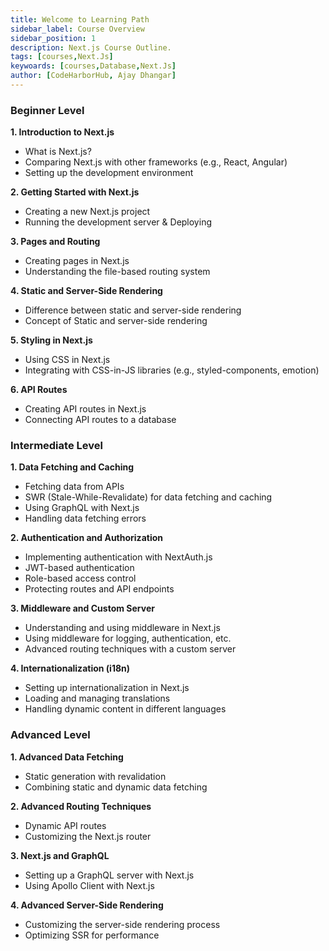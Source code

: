 ```yaml
---
title: Welcome to Learning Path
sidebar_label: Course Overview
sidebar_position: 1
description: Next.js Course Outline. 
tags: [courses,Next.Js] 
keywoards: [courses,Database,Next.Js]
author: [CodeHarborHub, Ajay Dhangar]
---
```



### Beginner Level

**1. Introduction to Next.js**
   - What is Next.js? 
   - Comparing Next.js with other frameworks (e.g., React, Angular)
   - Setting up the development environment

**2. Getting Started with Next.js**
   - Creating a new Next.js project 
   - Running the development server & Deploying

**3. Pages and Routing**
   - Creating pages in Next.js
   - Understanding the file-based routing system 

**4. Static and Server-Side Rendering**
   - Difference between static and server-side rendering 
   - Concept of Static and server-side rendering

**5. Styling in Next.js**
   - Using CSS in Next.js  
   - Integrating with CSS-in-JS libraries (e.g., styled-components, emotion)
 
**6. API Routes**
   - Creating API routes in Next.js 
   - Connecting API routes to a database 

### Intermediate Level

**1. Data Fetching and Caching**
   - Fetching data from APIs
   - SWR (Stale-While-Revalidate) for data fetching and caching
   - Using GraphQL with Next.js
   - Handling data fetching errors

**2. Authentication and Authorization**
   - Implementing authentication with NextAuth.js
   - JWT-based authentication
   - Role-based access control
   - Protecting routes and API endpoints

**3. Middleware and Custom Server**
   - Understanding and using middleware in Next.js 
   - Using middleware for logging, authentication, etc.
   - Advanced routing techniques with a custom server

**4. Internationalization (i18n)**
   - Setting up internationalization in Next.js 
   - Loading and managing translations
   - Handling dynamic content in different languages  

### Advanced Level

**1. Advanced Data Fetching**
   - Static generation with revalidation 
   - Combining static and dynamic data fetching 

**2. Advanced Routing Techniques**
   - Dynamic API routes 
   - Customizing the Next.js router 

**3. Next.js and GraphQL**
   - Setting up a GraphQL server with Next.js 
   - Using Apollo Client with Next.js 

**4. Advanced Server-Side Rendering**
   - Customizing the server-side rendering process 
   - Optimizing SSR for performance 
 